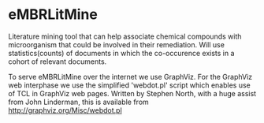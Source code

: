 # eMBRLitMine
Literature mining tool that can help associate chemical compounds with microorganism that could be involved in their remediation. Will use statistics(counts) of documents in which the co-occurence exists in a cohort of relevant documents.

To serve eMBRLitMine over the internet we use GraphViz. For the GraphViz web interphase we use the simplified 'webdot.pl' script which enables use of TCL in GraphViz web pages. Written by Stephen North, with a huge assist from John Linderman, this is available from http://graphviz.org/Misc/webdot.pl 
